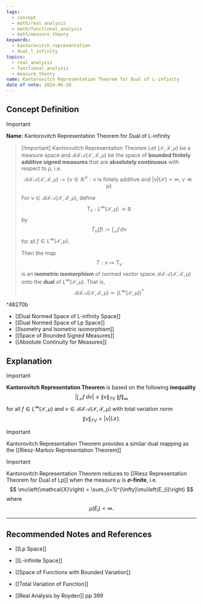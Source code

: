 ```yaml
---
tags:
  - concept
  - math/real_analysis
  - math/functional_analysis
  - math/measure_theory
keywords:
  - kantorovitch_representation
  - dual_l_infinity
topics:
  - real_analysis
  - functional_analysis
  - measure_theory
name: Kantorovitch Representation Theorem for Dual of L-infinity
date of note: 2024-06-20
---
```


## Concept Definition

>[!important]
>**Name**: Kantorovitch Representation Theorem for Dual of L-infinity

>[!important] Kantorovitch Representation Theorem
>Let $(\mathcal{X}, \mathscr{F}, \mu)$ be a measure space and $\mathcal{BFA}(\mathcal{X}, \mathscr{F}, \mu)$ be the space of **bounded finitely additive signed measures** that are **absolutely continuous** with respect to $\mu$, i.e. 
>$$
>\mathcal{BFA}(\mathcal{X}, \mathscr{F}, \mu):= \left\{ \nu \in \mathbb{R}^{\mathscr{F}}: \nu \text{ is fintely additive and }|\nu|(\mathcal{X}) < \infty,\; \nu \ll \mu \right\} 
>$$
>
>For $\nu \in \mathcal{BFA}(\mathcal{X}, \mathscr{F}, \mu)$, define $$T_{\nu}: L^{\infty}(\mathcal{X}, \mu) \to \mathbb{R}$$ by $$T_{\nu}(f) := \int_{\mathcal{X}}f\,d\nu$$ for all $f \in L^{\infty}(\mathcal{X}, \mu)$.
>
>Then the map $$T: \nu \mapsto T_{\nu}$$ is an **isometric isomorphism** of normed vector space $\mathcal{BFA}(\mathcal{X}, \mathscr{F}, \mu)$ onto the **dual** of $L^{\infty}(\mathcal{X}, \mu)$. That is,
>$$
>\mathcal{BFA}(\mathcal{X}, \mathscr{F}, \mu) \simeq \left(L^{\infty}(\mathcal{X}, \mu)\right)^{*}
>$$

^48270b

- [[Dual Normed Space of L-infinity Space]]
- [[Dual Normed Space of Lp Space]]
- [[Isometry and Isometric isomorphism]]
- [[Space of Bounded Signed Measures]]
- [[Absolute Continuity for Measures]]

## Explanation

>[!important]
>**Kantorovitch Representation Theorem** is based on  the following **inequality**
>$$
>\left\lvert \int_{\mathcal{X}} f \; d\nu \right\rvert \le \lVert \nu \rVert_{TV}\; \lVert f \rVert_{\infty}   
>$$ 
>for all $f\in L^{\infty}(\mathcal{X},\mu)$ and $\nu \in \mathcal{BFA}(\mathcal{X}, \mathscr{F}, \mu)$ with total variation norm $$\lVert \nu \rVert_{TV} = \lvert \nu \rvert (\mathcal{X}).$$

>[!important]
>Kantorovitch Representation Theorem provides a similar dual mapping as the [[Riesz-Markov Representation Theorem]]


>[!important]
>Kantorovitch Representation Theorem reduces to [[Riesz Representation Theorem for Dual of Lp]] when the measure $\mu$ is **$\sigma$-finite**, i.e.
>$$
>\mu\left(\mathcal{X}\right) = \sum_{i=1}^{\infty}\mu\left(E_{i}\right)
>$$
>where $$\mu\left(E_{i}\right) < \infty.$$


-----------
##  Recommended Notes and References

- [[Lp Space]]
- [[L-infinite Space]]

- [[Space of Functions with Bounded Variation]]
- [[Total Variation of Function]]


- [[Real Analysis by Royden]]  pp 399
